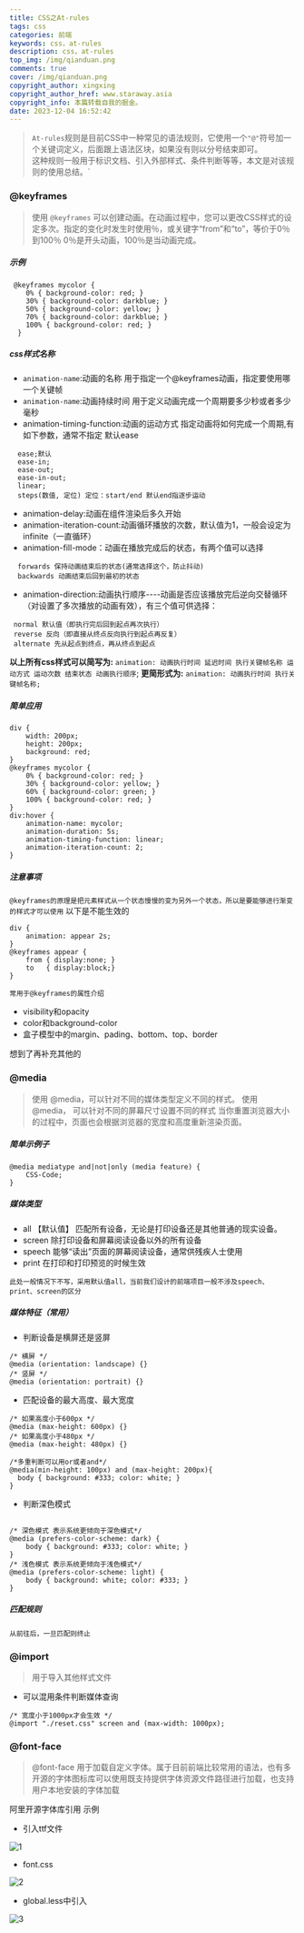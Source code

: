 ```yaml
---
title: CSS之At-rules
tags: css
categories: 前端
keywords: css，at-rules
description: css，at-rules
top_img: /img/qianduan.png
comments: true
cover: /img/qianduan.png
copyright_author: xingxing
copyright_author_href: www.staraway.asia
copyright_info: 本篇转载自我的掘金。
date: 2023-12-04 16:52:42
---
```



> `At-rules`规则是目前CSS中一种常见的语法规则，它使用一个`"@"`符号加一个关键词定义，后面跟上语法区块，如果没有则以分号结束即可。  
这种规则一般用于标识文档、引入外部样式、条件判断等等，本文是对该规则的使用总结。`

### @keyframes
> 使用 `@keyframes` 可以创建动画。在动画过程中，您可以更改CSS样式的设定多次。指定的变化时发生时使用％，或关键字“from”和“to”，等价于0％到100％  0％是开头动画，100％是当动画完成。

##### 示例
```
 @keyframes mycolor {
    0% { background-color: red; }
    30% { background-color: darkblue; }
    50% { background-color: yellow; }
    70% { background-color: darkblue; }
    100% { background-color: red; }
  }
```

##### css样式名称
- `animation-name`:动画的名称 用于指定一个@keyframes动画，指定要使用哪一个关键帧
- `animation-name`:动画持续时间 用于定义动画完成一个周期要多少秒或者多少毫秒
- animation-timing-function:动画的运动方式 指定动画将如何完成一个周期,有如下参数，通常不指定  默认ease
```
  ease;默认
  ease-in;  
  ease-out;
  ease-in-out;
  linear;
  steps(数值, 定位) 定位：start/end 默认end指逐步运动
```
- animation-delay:动画在组件渲染后多久开始
- animation-iteration-count:动画循环播放的次数，默认值为1，一般会设定为infinite（一直循环）
- animation-fill-mode：动画在播放完成后的状态，有两个值可以选择
```
  forwards 保持动画结束后的状态(通常选择这个，防止抖动)
  backwards 动画结束后回到最初的状态
```
- animation-direction:动画执行顺序----动画是否应该播放完后逆向交替循环（对设置了多次播放的动画有效），有三个值可供选择：

```
 normal 默认值（即执行完后回到起点再次执行）
 reverse 反向（即直接从终点反向执行到起点再反复）
 alternate 先从起点到终点，再从终点到起点
```

**以上所有css样式可以简写为:**
`animation: 动画执行时间 延迟时间 执行关键帧名称 运动方式 运动次数 结束状态 动画执行顺序`;
**更简形式为:**
``animation: 动画执行时间 执行关键帧名称;``

##### 简单应用
```
div { 
	width: 200px;
	height: 200px;
	background: red;
}
@keyframes mycolor {
	0% { background-color: red; }
	30% { background-color: yellow; }
	60% { background-color: green; }
	100% { background-color: red; }
}
div:hover {
	animation-name: mycolor;
	animation-duration: 5s;
	animation-timing-function: linear;
	animation-iteration-count: 2;
}
```
##### 注意事项
`@keyframes的原理是把元素样式从一个状态慢慢的变为另外一个状态，所以是要能够进行渐变的样式才可以使用`
以下是不能生效的
```
div {
    animation: appear 2s;
}
@keyframes appear {
    from { display:none; }
    to   { display:block;}
}
```
`常用于@keyframes的属性介绍`
- visibility和opacity
- color和background-color
- 盒子模型中的margin、pading、bottom、top、border

想到了再补充其他的

### @media
> 使用 @media，可以针对不同的媒体类型定义不同的样式。
> 使用 @media， 可以针对不同的屏幕尺寸设置不同的样式
> 当你重置浏览器大小的过程中，页面也会根据浏览器的宽度和高度重新渲染页面。

##### 简单示例子
```
@media mediatype and|not|only (media feature) {
    CSS-Code;
}
```
##### 媒体类型
-   all 【默认值】 匹配所有设备，无论是打印设备还是其他普通的现实设备。
-   screen 除打印设备和屏幕阅读设备以外的所有设备
-   speech 能够“读出”页面的屏幕阅读设备，通常供残疾人士使用
-   print 在打印和打印预览的时候生效

`此处一般情况下不写，采用默认值all，当前我们设计的前端项目一般不涉及speech、print、screen的区分`

##### 媒体特征（常用）
- 判断设备是横屏还是竖屏
```
/* 横屏 */ 
@media (orientation: landscape) {} 
/* 竖屏 */ 
@media (orientation: portrait) {}

```
- 匹配设备的最大高度、最大宽度
```
/* 如果高度小于600px */ 
@media (max-height: 600px) {}
/* 如果高度小于480px */ 
@media (max-height: 480px) {}

/*多重判断可以用or或者and*/
@media(min-height: 100px) and (max-height: 200px){
  body { background: #333; color: white; }
}

```
- 判断深色模式
```

/* 深色模式 表示系统更倾向于深色模式*/
@media (prefers-color-scheme: dark) {
    body { background: #333; color: white; }
}
/* 浅色模式 表示系统更倾向于浅色模式*/
@media (prefers-color-scheme: light) {
    body { background: white; color: #333; }
}

```

##### 匹配规则

`从前往后，一旦匹配则终止`

### @import
> 用于导入其他样式文件

- 可以混用条件判断媒体查询
```
/* 宽度小于1000px才会生效 */
@import "./reset.css" screen and (max-width: 1000px); 

```

### @font-face
> @font-face 用于加载自定义字体。属于目前前端比较常用的语法，也有多开源的字体图标库可以使用既支持提供字体资源文件路径进行加载，也支持用户本地安装的字体加载

阿里开源字体库引用 示例
- 引入ttf文件


![1](../images/CSS之At-rules-1701680236420.png)
- font.css


![2](../images/CSS之At-rules-1701680245005.png)

- global.less中引入


![3](../images/CSS之At-rules-1701680251744.png)

